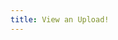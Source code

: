 ```yaml
---
title: View an Upload!
---
```

<script>
var url = new URL(window.location.href);
var dId = url.searchParams.get("documentId");
console.log(dId);
</script>
